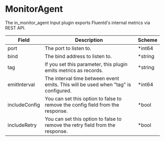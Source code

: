 # MonitorAgent

The in_monitor_agent Input plugin exports Fluentd's internal metrics via REST API.


| Field | Description | Scheme |
| ----- | ----------- | ------ |
| port | The port to listen to. | *int64 |
| bind | The bind address to listen to. | *string |
| tag | If you set this parameter, this plugin emits metrics as records. | *string |
| emitInterval | The interval time between event emits. This will be used when \"tag\" is configured. | *int64 |
| includeConfig | You can set this option to false to remove the config field from the response. | *bool |
| includeRetry | You can set this option to false to remove the retry field from the response. | *bool |
